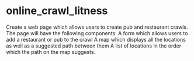 # online_crawl_litness
Create a web page which allows users to create pub and restaurant crawls. The page will have the following components: A form which allows users to add a restaurant or pub to the crawl A map which displays all the locations as well as a suggested path between them A list of locations in the order which the path on the map suggests.
